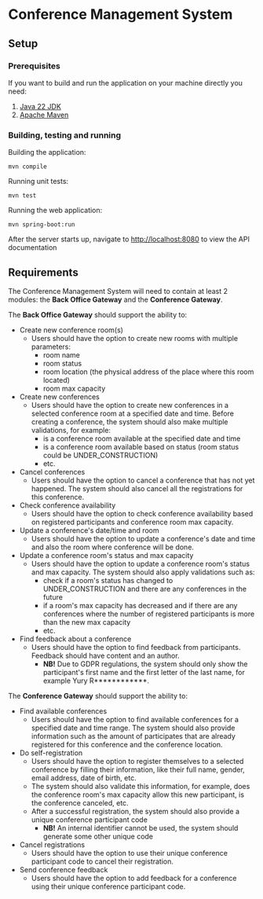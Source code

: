 # Conference Management System

## Setup

### Prerequisites

If you want to build and run the application on your machine directly you need:

1. [Java 22 JDK](https://www.oracle.com/java/technologies/downloads/#java22)
2. [Apache Maven](https://maven.apache.org/download.cgi)

### Building, testing and running

Building the application:

    mvn compile

Running unit tests:

    mvn test

Running the web application:

    mvn spring-boot:run

After the server starts up, navigate to <http://localhost:8080> to view the API documentation

## Requirements

The Conference Management System will need to contain at least 2 modules: the **Back Office Gateway** and the **Conference Gateway**.

The **Back Office Gateway** should support the ability to:

- Create new conference room(s)
  - Users should have the option to create new rooms with multiple parameters:
    - room name
    - room status
    - room location (the physical address of the place where this room located)
    - room max capacity
- Create new conferences
  - Users should have the option to create new conferences in a selected conference room at a specified date and time. Before creating a conference, the system should also make multiple validations, for example: 
    - is a conference room available at the specified date and time
    - is a conference room available based on status (room status could be UNDER_CONSTRUCTION)
    - etc.
- Cancel conferences
  - Users should have the option to cancel a conference that has not yet happened. The system should also cancel all the registrations for this conference.
- Check conference availability
  - Users should have the option to check conference availability based on registered participants and conference room max capacity.
- Update a conference's date/time and room
  - Users should have the option to update a conference's date and time and also the room where conference will be done.
- Update a conference room's status and max capacity
  - Users should have the option to update a conference room's status and max capacity. The system should also apply validations such as:
    - check if a room's status has changed to UNDER_CONSTRUCTION and there are any conferences in the future
    - if a room's max capacity has decreased and if there are any conferences where the number of registered participants is more than the new max capacity
    - etc.
- Find feedback about a conference
  - Users should have the option to find feedback from participants. Feedback should have content and an author.
    - **NB!** Due to GDPR regulations, the system should only show the participant's first name and the first letter of the last name, for example Yury R************.

The **Conference Gateway** should support the ability to:

- Find available conferences
  - Users should have the option to find available conferences for a specified date and time range. The system should also provide information such as the amount of participates that are already registered for this conference and the conference location.
- Do self-registration
  - Users should have the option to register themselves to a selected conference by filling their information, like their full name, gender, email address, date of birth, etc.
  - The system should also validate this information, for example, does the conference room's max capacity allow this new participant, is the conference canceled, etc.
  - After a successful registration, the system should also provide a unique conference participant code
    - **NB!** An internal identifier cannot be used, the system should generate some other unique code
- Cancel registrations
  - Users should have the option to use their unique conference participant code to cancel their registration.
- Send conference feedback
  - Users should have the option to add feedback for a conference using their unique conference participant code.
